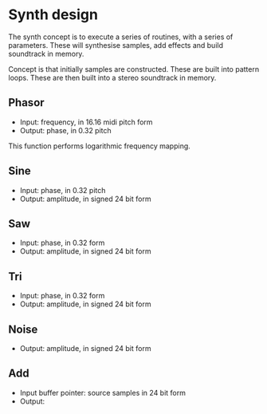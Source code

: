 # Synth design

The synth concept is to execute a series of routines, with a series of
parameters. These will synthesise samples, add effects and build soundtrack
in memory.

Concept is that initially samples are constructed. These are built into
pattern loops. These are then built into a stereo soundtrack in memory.


## Phasor

* Input: frequency, in 16.16 midi pitch form
* Output: phase, in 0.32 pitch

This function performs logarithmic frequency mapping.

## Sine

* Input: phase, in 0.32 pitch
* Output: amplitude, in signed 24 bit form

## Saw

* Input: phase, in 0.32 form
* Output: amplitude, in signed 24 bit form

## Tri

* Input: phase, in 0.32 form
* Output: amplitude, in signed 24 bit form

## Noise

* Output: amplitude, in signed 24 bit form

## Add

* Input buffer pointer: source samples in 24 bit form
* Output: 